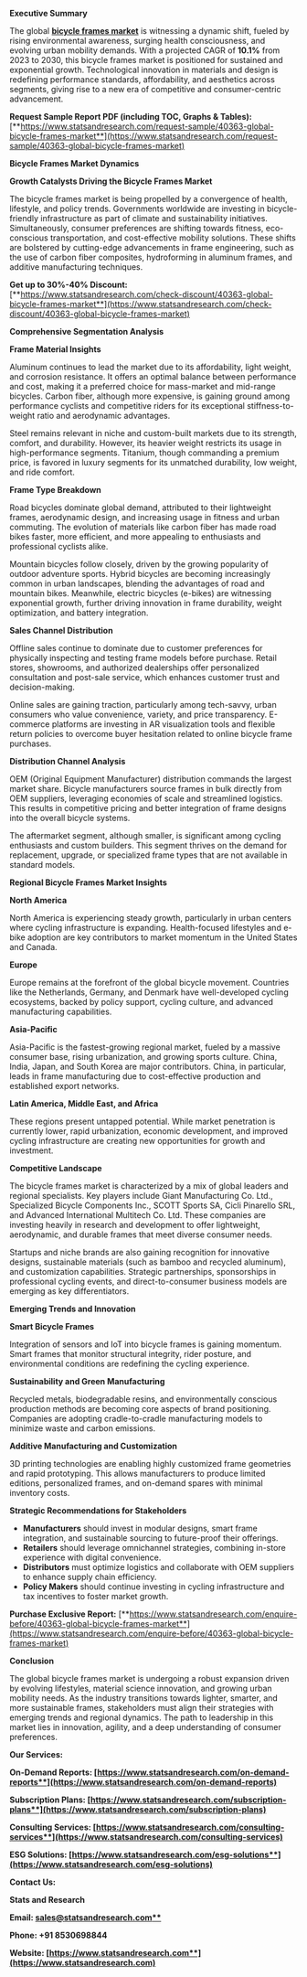 ﻿**Executive Summary**

The global [**bicycle frames market**](https://www.statsandresearch.com/report/40363-global-bicycle-frames-market) is witnessing a dynamic shift, fueled by rising environmental awareness, surging health consciousness, and evolving urban mobility demands. With a projected CAGR of **10.1%** from 2023 to 2030, this bicycle frames market is positioned for sustained and exponential growth. Technological innovation in materials and design is redefining performance standards, affordability, and aesthetics across segments, giving rise to a new era of competitive and consumer-centric advancement.

**Request Sample Report PDF (including TOC, Graphs & Tables):** [**https://www.statsandresearch.com/request-sample/40363-global-bicycle-frames-market**](https://www.statsandresearch.com/request-sample/40363-global-bicycle-frames-market)

**Bicycle Frames Market Dynamics**

**Growth Catalysts Driving the Bicycle Frames Market**

The bicycle frames market is being propelled by a convergence of health, lifestyle, and policy trends. Governments worldwide are investing in bicycle-friendly infrastructure as part of climate and sustainability initiatives. Simultaneously, consumer preferences are shifting towards fitness, eco-conscious transportation, and cost-effective mobility solutions. These shifts are bolstered by cutting-edge advancements in frame engineering, such as the use of carbon fiber composites, hydroforming in aluminum frames, and additive manufacturing techniques.

**Get up to 30%-40% Discount:** [**https://www.statsandresearch.com/check-discount/40363-global-bicycle-frames-market**](https://www.statsandresearch.com/check-discount/40363-global-bicycle-frames-market)

**Comprehensive Segmentation Analysis**

**Frame Material Insights**

Aluminum continues to lead the market due to its affordability, light weight, and corrosion resistance. It offers an optimal balance between performance and cost, making it a preferred choice for mass-market and mid-range bicycles. Carbon fiber, although more expensive, is gaining ground among performance cyclists and competitive riders for its exceptional stiffness-to-weight ratio and aerodynamic advantages.

Steel remains relevant in niche and custom-built markets due to its strength, comfort, and durability. However, its heavier weight restricts its usage in high-performance segments. Titanium, though commanding a premium price, is favored in luxury segments for its unmatched durability, low weight, and ride comfort.

**Frame Type Breakdown**

Road bicycles dominate global demand, attributed to their lightweight frames, aerodynamic design, and increasing usage in fitness and urban commuting. The evolution of materials like carbon fiber has made road bikes faster, more efficient, and more appealing to enthusiasts and professional cyclists alike.

Mountain bicycles follow closely, driven by the growing popularity of outdoor adventure sports. Hybrid bicycles are becoming increasingly common in urban landscapes, blending the advantages of road and mountain bikes. Meanwhile, electric bicycles (e-bikes) are witnessing exponential growth, further driving innovation in frame durability, weight optimization, and battery integration.

**Sales Channel Distribution**

Offline sales continue to dominate due to customer preferences for physically inspecting and testing frame models before purchase. Retail stores, showrooms, and authorized dealerships offer personalized consultation and post-sale service, which enhances customer trust and decision-making.

Online sales are gaining traction, particularly among tech-savvy, urban consumers who value convenience, variety, and price transparency. E-commerce platforms are investing in AR visualization tools and flexible return policies to overcome buyer hesitation related to online bicycle frame purchases.

**Distribution Channel Analysis**

OEM (Original Equipment Manufacturer) distribution commands the largest market share. Bicycle manufacturers source frames in bulk directly from OEM suppliers, leveraging economies of scale and streamlined logistics. This results in competitive pricing and better integration of frame designs into the overall bicycle systems.

The aftermarket segment, although smaller, is significant among cycling enthusiasts and custom builders. This segment thrives on the demand for replacement, upgrade, or specialized frame types that are not available in standard models.

**Regional Bicycle Frames Market Insights**

**North America**

North America is experiencing steady growth, particularly in urban centers where cycling infrastructure is expanding. Health-focused lifestyles and e-bike adoption are key contributors to market momentum in the United States and Canada.

**Europe**

Europe remains at the forefront of the global bicycle movement. Countries like the Netherlands, Germany, and Denmark have well-developed cycling ecosystems, backed by policy support, cycling culture, and advanced manufacturing capabilities.

**Asia-Pacific**

Asia-Pacific is the fastest-growing regional market, fueled by a massive consumer base, rising urbanization, and growing sports culture. China, India, Japan, and South Korea are major contributors. China, in particular, leads in frame manufacturing due to cost-effective production and established export networks.

**Latin America, Middle East, and Africa**

These regions present untapped potential. While market penetration is currently lower, rapid urbanization, economic development, and improved cycling infrastructure are creating new opportunities for growth and investment.

**Competitive Landscape**

The bicycle frames market is characterized by a mix of global leaders and regional specialists. Key players include Giant Manufacturing Co. Ltd., Specialized Bicycle Components Inc., SCOTT Sports SA, Cicli Pinarello SRL, and Advanced International Multitech Co. Ltd. These companies are investing heavily in research and development to offer lightweight, aerodynamic, and durable frames that meet diverse consumer needs.

Startups and niche brands are also gaining recognition for innovative designs, sustainable materials (such as bamboo and recycled aluminum), and customization capabilities. Strategic partnerships, sponsorships in professional cycling events, and direct-to-consumer business models are emerging as key differentiators.

**Emerging Trends and Innovation**

**Smart Bicycle Frames**

Integration of sensors and IoT into bicycle frames is gaining momentum. Smart frames that monitor structural integrity, rider posture, and environmental conditions are redefining the cycling experience.

**Sustainability and Green Manufacturing**

Recycled metals, biodegradable resins, and environmentally conscious production methods are becoming core aspects of brand positioning. Companies are adopting cradle-to-cradle manufacturing models to minimize waste and carbon emissions.

**Additive Manufacturing and Customization**

3D printing technologies are enabling highly customized frame geometries and rapid prototyping. This allows manufacturers to produce limited editions, personalized frames, and on-demand spares with minimal inventory costs.

**Strategic Recommendations for Stakeholders**

- **Manufacturers** should invest in modular designs, smart frame integration, and sustainable sourcing to future-proof their offerings.
- **Retailers** should leverage omnichannel strategies, combining in-store experience with digital convenience.
- **Distributors** must optimize logistics and collaborate with OEM suppliers to enhance supply chain efficiency.
- **Policy Makers** should continue investing in cycling infrastructure and tax incentives to foster market growth.

**Purchase Exclusive Report:** [**https://www.statsandresearch.com/enquire-before/40363-global-bicycle-frames-market**](https://www.statsandresearch.com/enquire-before/40363-global-bicycle-frames-market)

**Conclusion**

The global bicycle frames market is undergoing a robust expansion driven by evolving lifestyles, material science innovation, and growing urban mobility needs. As the industry transitions towards lighter, smarter, and more sustainable frames, stakeholders must align their strategies with emerging trends and regional dynamics. The path to leadership in this market lies in innovation, agility, and a deep understanding of consumer preferences.

**Our Services:**

**On-Demand Reports: [https://www.statsandresearch.com/on-demand-reports**](https://www.statsandresearch.com/on-demand-reports)**

**Subscription Plans: [https://www.statsandresearch.com/subscription-plans**](https://www.statsandresearch.com/subscription-plans)**

**Consulting Services: [https://www.statsandresearch.com/consulting-services**](https://www.statsandresearch.com/consulting-services)**

**ESG Solutions: [https://www.statsandresearch.com/esg-solutions**](https://www.statsandresearch.com/esg-solutions)**

**Contact Us:**

**Stats and Research**

**Email: [sales@statsandresearch.com**](mailto:sales@statsandresearch.com)**

**Phone: +91 8530698844**

**Website: [https://www.statsandresearch.com**](https://www.statsandresearch.com)**
